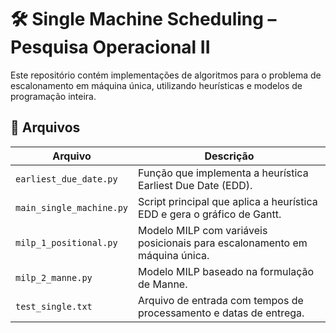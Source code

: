 # 🛠️ Single Machine Scheduling – Pesquisa Operacional II

Este repositório contém implementações de algoritmos para o problema de escalonamento em máquina única, utilizando heurísticas e modelos de programação inteira.

## 📁 Arquivos

| Arquivo                  | Descrição                                                                 |
|--------------------------|---------------------------------------------------------------------------|
| `earliest_due_date.py`   | Função que implementa a heurística Earliest Due Date (EDD).              |
| `main_single_machine.py` | Script principal que aplica a heurística EDD e gera o gráfico de Gantt.  |
| `milp_1_positional.py`   | Modelo MILP com variáveis posicionais para escalonamento em máquina única. |
| `milp_2_manne.py`        | Modelo MILP baseado na formulação de Manne.                              |
| `test_single.txt`        | Arquivo de entrada com tempos de processamento e datas de entrega.       |
